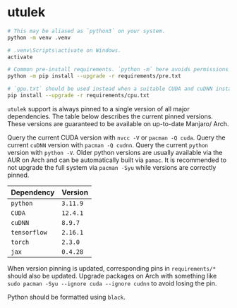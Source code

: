 # utulek

```bash
# This may be aliased as `python3` on your system.
python -m venv .venv

# .venv\Scripts\activate on Windows.
activate

# Common pre-install requirements. `python -m` here avoids permissions errors.
python -m pip install --upgrade -r requirements/pre.txt

# `gpu.txt` should be used instead when a suitable CUDA and cuDNN install is available.
pip install --upgrade -r requirements/cpu.txt
```

`utulek` support is always pinned to a single version of all major dependencies. The table below describes the current pinned versions. These versions are guaranteed to be available on up-to-date Manjaro/ Arch.

Query the current CUDA version with `nvcc -V` or `pacman -Q cuda`. Query the current `cuDNN` version with `pacman -Q cudnn`. Query the current `python` version with `python -V`. Older python versions are usually available via the AUR on Arch and can be automatically built via `pamac`. It is recommended to not upgrade the full system via `pacman -Syu` while versions are correctly pinned.

Dependency|Version
-|-
`python`|`3.11.9`
`CUDA`|`12.4.1`
`cuDNN`|`8.9.7`
`tensorflow`|`2.16.1`
`torch`|`2.3.0`
`jax`|`0.4.28`

When version pinning is updated, corresponding pins in `requirements/*` should also be updated. Upgrade packages on Arch with something like `sudo pacman -Syu --ignore cuda --ignore cudnn` to avoid losing the pin.

Python should be formatted using `black`.
